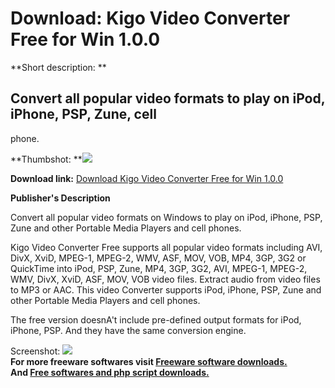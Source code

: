 # Download: Kigo Video Converter Free for Win 1.0.0

**Short description: **

## Convert all popular video formats to play on iPod, iPhone, PSP, Zune, cell
phone.

  
**Thumbshot: **![](http://www.freewarefiles.com/screenshot/kigovidconverter_md.jpg)   
  
**Download link:** [Download Kigo Video Converter Free for Win 1.0.0](http://freesoftwares.boysofts.com/Kigo-Video-Converter-Free_program_47176.html)  
  

**Publisher's Description**  
  

Convert all popular video formats on Windows to play on iPod, iPhone, PSP,
Zune and other Portable Media Players and cell phones.

Kigo Video Converter Free supports all popular video formats including AVI,
DivX, XviD, MPEG-1, MPEG-2, WMV, ASF, MOV, VOB, MP4, 3GP, 3G2 or QuickTime
into iPod, PSP, Zune, MP4, 3GP, 3G2, AVI, MPEG-1, MPEG-2, WMV, DivX, XviD,
ASF, MOV, VOB video files. Extract audio from video files to MP3 or AAC. This
video Converter supports iPod, iPhone, PSP, Zune and other Portable Media
Players and cell phones.

The free version doesnA't include pre-defined output formats for iPod, iPhone,
PSP. And they have the same conversion engine.

  
  
Screenshot: ![](http://www.freewarefiles.com/screenshot/kigovidconverter.jpg)  
**For more freeware softwares visit [Freeware software downloads.](http://freesoftwares.boysofts.com/)**   
**And [Free softwares and php script downloads.](http://www.boysofts.com/)**

